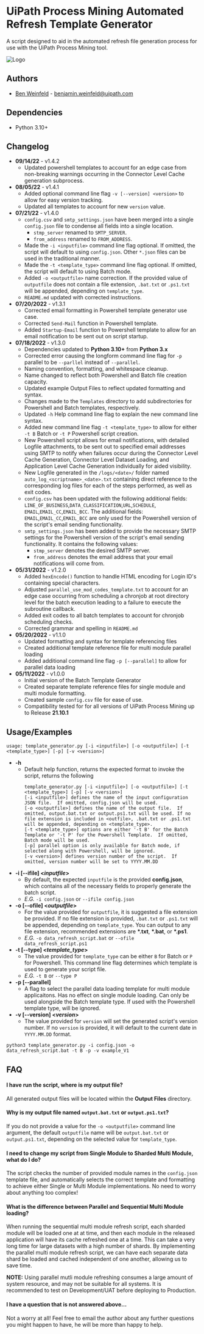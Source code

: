 
# UiPath Process Mining Automated Refresh Template Generator

A script designed to aid in the automated refresh file generation process for use with the UiPath Process Mining tool.

![Logo](https://files.readme.io/e04f75c-small-ui_path_Logo_PREF_rgb_Orange_digital_309x110.png)
## Authors

- [Ben Weinfeld](https://www.github.com/sudonotpseudoUiPath) - <benjamin.weinfeld@uipath.com>
## Dependencies
- Python 3.10+
## Changelog
- **09/14/22** - v1.4.2
  - Updated powershell templates to account for an edge case from non-breaking warnings occurring in the Connector Level Cache generation subprocess.
- **08/05/22** - v1.4.1
  - Added optional command line flag `-v [--version] <version>` to allow for easy version tracking.
  - Updated all templates to account for new `version` value.
- **07/21/22** - v1.4.0
  - `config.csv` and `smtp_settings.json` have been merged into a single `config.json` file to condense all fields into a single location.
    - `stmp_server` renamed to `SMTP_SERVER`.
    - `from_address` renamed to `FROM_ADDRESS`.
  - Made the `-i <inputfile>` command line flag optional.  If omitted, the script will default to using `config.json`.  Other `*.json` files can be used in the traditional manner.
  - Made the `-t <template_type>` command line flag optional.  If omitted, the script will default to using Batch mode.
  - Added `-o <outputfile>` name correction.  If the provided value of `outputfile` does not contain a file extension, `.bat.txt` or `.ps1.txt` will be appended, depending on `template_type`.
  - `README.md` updated with corrected instructions.
- **07/20/2022** - v1.3.1
  - Corrected email formatting in Powershell template generator use case.
  - Corrected `Send-Mail` function in Powershell template.
  - Added `Startup-Email` function to Powershell template to allow for an email notification to be sent out on script startup.
- **07/18/2022** - v1.3.0
  - Dependencies updated to **Python 3.10+** from **Python 3.x**
  - Corrected error causing the longform command line flag for `-p` parallel to be `--parllel` instead of `--parallel`.
  - Naming convention, formatting, and whitespace cleanup.
  - Name changed to reflect both Powershell and Batch file creation capacity.
  - Updated example Output Files to reflect updated formatting and syntax.
  - Changes made to the `Templates` directory to add subdirectories for Powershell and Batch templates, respectively.
  - Updated `-h` Help command line flag to explain the new command line syntax. 
  - Added new command line flag `-t <template_type>` to allow for either `-t B` Batch or `-t P` Powershell script creation.
  - New Powershell script allows for email notifications, with detailed Logfile attachments, to be sent out to specified email addresses using SMTP to notify when failures occur during the Connector Level Cache Generation, Connector Level Dataset Loading, and Application Level Cache Generation individually for aided visibility.
  - New Logfile generated in the `/logs/<date>/` folder named `auto_log_<scriptname>_<date>.txt` containing direct reference to the corresponding log files for each of the steps performed, as well as exit codes.
  - `config.csv` has been updated with the following additional fields: `LINE_OF_BUSINESS`,`DATA_CLASSIFICATION`,`URL`,`SCHEDULE`, `EMAIL`,`EMAIL_CC`,`EMAIL_BCC`.  The additional fields: `EMAIL`,`EMAIL_CC`,`EMAIL_BCC` are only used for the Powershell version of the script's email sending functionality.
  - `smtp_settings.json` has been added to provide the necessary SMTP settings for the Powershell version of the script's email sending functionality.  It contains the following values: 
    - `stmp_server` denotes the desired SMTP server.
    - `from_address` denotes the email address that your email notifications will come from.
- **05/31/2022** - v1.2.0
  - Added `hexEncode()` function to handle HTML encoding for Login ID's containing special characters.
  - Adjusted `parallel_use_mod_codes_template.txt` to account for an edge case occurring from scheduling a chronjob at root directory level for the batch execution leading to a failure to execute the subroutine callback.
  - Added exit codes to all batch templates to account for chronjob scheduling checks.
  - Corrected grammar and spelling in `README.md`
- **05/20/2022** - v1.1.0
  - Updated formatting and syntax for template referencing files
  - Created additional template reference file for multi module parallel loading
  - Added additional command line flag `-p [--parallel]` to allow for parallel data loading
- **05/11/2022** - v1.0.0
  - Initial version of the Batch Template Generator
  - Created separate template reference files for single module and multi module formatting.
  - Created sample `config.csv` file for ease of use.
  - Compatibility tested for for all versions of UiPath Process Mining up to Release **21.10.1**
## Usage/Examples

```
usage: template_generator.py [-i <inputfile>] [-o <outputfile>] [-t <template_type>] [-p] [-v <version>]
```
- **-h**
  - Default help function, returns the expected format to invoke the script, returns the following 
    ```
    template_generator.py [-i <inputfile>] [-o <outputfile>] [-t <template_type>] [-p] [-v <version>]
    [-i <inputfile>] defines the name of the input configuration JSON file.  If omitted, config.json will be used.
    [-o <outputfile>] defines the name of the output file.  If omitted, output.bat.txt or output.ps1.txt will be used. If no file extension is included in <outfile>, .bat.txt or .ps1.txt will be appended, depending on <template_type>.
    [-t <template_type>] options are either '-t B' for the Batch Template or '-t P' for the Powershell Template.  If omitted, Batch mode will be used.
    [-p] parallel option is only available for Batch mode, if selected along with Powershell, will be ignored.
    [-v <version>] defines version number of the script.  If omitted, version number will be set to YYYY.MM.DD    
    ```
- **-i [--ifile] <_inputfile_>** 
  - By default, the expected `inputfile` is the provided **config.json**, which contains all of the necessary fields to properly generate the batch script.
  - _E.G._ `-i config.json` or `--ifile config.json`
- **-o [--ofile] <_outputfile_>**
  - For the value provided for `outputfile`, it is suggested a file extension be provided.  If no file extension is provided, `.bat.txt` or `.ps1.txt` will be appended, depending on `template_type`.  You can output to any file extension, recommended extensions are __*.txt__, __*.bat__, or __*.ps1__.
  - _E.G._ `-o data_refresh_script.bat` or `--ofile data_refresh_script.ps1`
- **-t [--type] <_template_type_>**
  - The value provided for `template_type` can be either `B` for Batch or `P` for Powershell.  This command line flag determines which template is used to generate your script file.
  - _E.G._ `-t B` or `--type P`
- **-p [--parallel]**
  - A flag to select the parallel data loading template for multi module applicaitons.  Has no effect on single module loading.  Can only be used alongside the Batch template type.  If used with the Powershell template type, will be ignored.
- **-v [--version] <_version_>**
  - The value provided for `version` will set the generated script's version number.  If no `version` is provided, it will default to the current date in `YYYY.MM.DD` format.

```python3 template_generator.py -i config.json -o data_refresh_script.bat -t B -p -v example_V1```
## FAQ

#### I have run the script, where is my output file?

All generated output files will be located within the **Output Files** directory.

#### Why is my output file named `output.bat.txt` or `output.ps1.txt`?

If you do not provide a value for the `-o <outputfile>` command line argument, the default `outputfile` name will be `output.bat.txt` or `output.ps1.txt`, depending on the selected value for `template_type`.

#### I need to change my script from Single Module to Sharded Multi Module, what do I do?

The script checks the number of provided module names in the `config.json` template file, and automatically selects the correct template and formatting to achieve either Single or Multi Module implementations.  No need to worry about anything too complex!

#### What is the difference between Parallel and Sequential Multi Module loading?

When running the sequential multi module refresh script, each sharded module will be loaded one at at time, and then each module in the released application will have its cache refreshed one at a time.  This can take a very long time for large datasets with a high number of shards.  By implementing the parallel multi module refresh script, we can have each separate data shard be loaded and cached independent of one another, allowing us to save time.

**NOTE:** Using parallel mutli module refreshing consumes a large amount of system resource, and may not be suitable for all systems.  It is recommended to test on Development/UAT before deploying to Production.

#### I have a question that is not answered above...

Not a worry at all!  Feel free to email the author about any further questions you might happen to have, he will be more than happy to help.